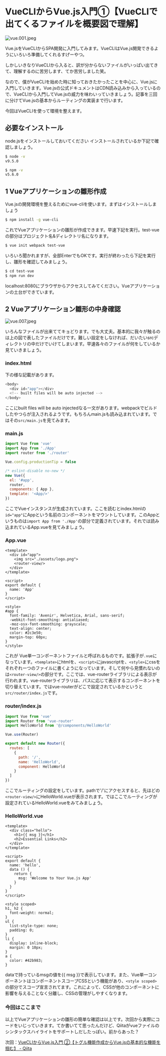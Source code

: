 # VueCLIからVue.js入門①【VueCLIで出てくるファイルを概要図で理解】

![vue.001.jpeg](https://qiita-image-store.s3.amazonaws.com/0/186028/b0f820cb-216f-68c1-6f7c-d1045524318f.jpeg)

Vue.jsをVueCLIからSPA開発に入門してみます。VueCLIはVue.js開発できるようにいろいろ準備してくれるすげーやつ。

しかしいきなりVueCLIから入ると、訳が分からないファイルがいっぱい出てきて、理解するのに苦労します、てか苦労しました笑。

なので、僕がVueCLIを始めた時に知っておきたかったことを中心に、Vue.jsに入門していきます。Vue.jsの公式ドキュメントはCDN読み込みから入っているので、VueCLIから入門してVue.jsの威力を味わいっていきましょう。記事を三回に分けてVue.jsの基本からルーティングの実装まで行います。

今回はVueCLIを使って環境を整えます。

## 必要なインストール
node.jsをインストールしておいてください
インストールされているか下記で確認しましょう。

```bash
$ node -v
v9.5.0

$ npm -v
v5.6.0
```

## 1 Vueアプリケーションの雛形作成
Vue.jsの開発環境を整えるためにvue-cliを使います。まずはインストールしましょう

```bash
$ npm install -g vue-cli
```
これでVueアプリケーションの雛形が作成できます。早速下記を実行。test-vueの部分はプロジェクト名&ディレクトリ名になります。

```bash
$ vue init webpack test-vue
```

いろいろ聞かれますが、全部EnterでもOKです。実行が終わったら下記を実行し、雛形を確認してみましょう。

```bash
$ cd test-vue
$ npm run dev
```

localhost:8080にブラウザからアクセスしてみてください。Vueアプリケーションの土台ができています。

## 2 Vueアプリケーション雛形の中身確認

![vue.007.jpeg](https://qiita-image-store.s3.amazonaws.com/0/186028/85e76723-bb85-23fd-17a1-ace7713518e4.jpeg)

いろんなファイルが出来ててキョどります。でも大丈夫。基本的に我々が触るのは上の図で表したファイルだけです。難しい設定をしなければ、だいたいsrcディレクトリの中だけでいけてしまいます。早速各々のファイルが何をしているか見ていきましょう。

### index.html

下の様な記載があります。

```html:index.js
<body>
  <div id="app"></div>
  <!-- built files will be auto injected -->
</body>
```
ここにbuilt files will be auto injectedなる一文があります。webpackでビルドしたやつらが注入されるようです。もちろんmain.jsも読み込まれています。ではその```src/main.js```を見てみます。

### main.js

```js:main.js
import Vue from 'vue'
import App from './App'
import router from './router'

Vue.config.productionTip = false

/* eslint-disable no-new */
new Vue({
  el: '#app',
  router,
  components: { App },
  template: '<App/>'
})

```

ここでVueインスタンスが生成されています。ここを読むとindex.htmlの```id="app"```にAppという名前のコンポーネントをマウントしています。このAppというものは```import App from './App'```の部分で定義されています。それでは読み込まれているApp.vueを見てみましょう。

### App.vue

```vue:App.vue
<template>
  <div id="app">
    <img src="./assets/logo.png">
    <router-view/>
  </div>
</template>

<script>
export default {
  name: 'App'
}
</script>

<style>
#app {
  font-family: 'Avenir', Helvetica, Arial, sans-serif;
  -webkit-font-smoothing: antialiased;
  -moz-osx-font-smoothing: grayscale;
  text-align: center;
  color: #2c3e50;
  margin-top: 60px;
}
</style>

```
これが Vue単一コンポーネントファイルと呼ばれるものです。拡張子が```.vue```になっています。```<template>```にhtmlを、```<script>```にjavascriptを、```<style>```にcssをそれぞれ一つのファイルに書くようになっています。そして何やら見慣れないのは```<router-view/>```の部分です。ここでは、vue-routerライブラリによる表示が行われます。vue-routerライブラリは、パスに応じて表示するコンポーネントを切り替えています。ではvue-routerがどこで設定されているかというと```src/router/index.js```です。

### router/index.js

```js:router/index.js
import Vue from 'vue'
import Router from 'vue-router'
import HelloWorld from '@/components/HelloWorld'

Vue.use(Router)

export default new Router({
  routes: [
    {
      path: '/',
      name: 'HelloWorld',
      component: HelloWorld
    }
  ]
})

```
ここでルーティングの設定をしています。pathで'/'にアクセスすると、先ほどの```<router-view/>```にHelloWorld.vueが表示されます。ではここでルーティングが設定されているHelloWorld.vueをみてみましょう。

### HelloWorld.vue

```vue:HelloWorld.vue
<template>
  <div class="hello">
    <h1>{{ msg }}</h1>
    <h2>Essential Links</h2>
  </div>
</template>

<script>
export default {
  name: 'hello',
  data () {
    return {
      msg: 'Welcome to Your Vue.js App'
    }
  }
}
</script>

<style scoped>
h1, h2 {
  font-weight: normal;
}
ul {
  list-style-type: none;
  padding: 0;
}
li {
  display: inline-block;
  margin: 0 10px;
}
a {
  color: #42b983;
}
```

dataで持っているmsgの値を{{ msg }}で表示しています。また、Vue単一コンポーネントはコンポーネントスコープCSSという機能があり、```<style scoped>```の部分でスコープ宣言されてます。これによって、CSSが他のコンポーネントに影響を与えることなく分離し、CSSの管理がしやすくなります。

### 今回はここまで
以上でVueアプリケーションの雛形の簡単な確認は以上です。次回から実際にコードをいじっていきます。てか書いてて思ったんだけど、Qiitaがvueファイルのシンタックスハイライトをサポートしだしたっぽい。前からあった？


次回：[VueCLIからVue.js入門 ②【トグル機能作成からVue.jsの基本的な機能を掴む】 - Qiita](https://qiita.com/po3rin/items/15e1972ef5165b3725bf)

